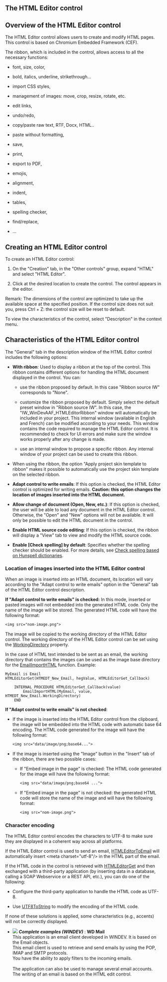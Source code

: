 
## The HTML Editor control
			

<a name="NOTE1"></a>
<a name="NOTE1_1"></a>


## Overview of the HTML Editor control
<a name="overview_the_html_editor_control_ELTTEXTE000257"></a>
The HTML Editor control allows users to create and modify HTML pages. This control is based on Chromium Embedded Framework (CEF). 



The ribbon, which is included in the control, allows access to all the necessary functions: 

- font, size, color, 

- bold, italics, underline, strikethrough...

- import CSS styles, 

- management of images: move, crop, resize, rotate, etc.

- edit links, 

- undo/redo,

- copy/paste raw text, RTF, Docx, HTML..

- paste without formatting, 

- save, 

- print, 

- export to PDF, 

- emojis, 

- alignment, 

- indent,

- tables,

- spelling checker, 

- find/replace, 

- ...






<a name="NOTE2"></a>
<a name="NOTE2_1"></a>


## Creating an HTML Editor control
<a name="creating_html_editor_control_ELTTEXTE000281"></a>
To create an HTML Editor control:

1. On the "Creation" tab, in the "Other controls" group, expand "HTML" and select "HTML Editor".

2. Click at the desired location to create the control. The control appears in the editor.




Remark: The dimensions of the control are optimized to take up the available space at the specified position. If the control size does not suit you, press Ctrl + Z: the control size will be reset to default.

To view the characteristics of the control, select "Description" in the context menu.

<a name="NOTE3"></a>
<a name="NOTE3_1"></a>


## Characteristics of the HTML Editor control
<a name="characteristics_the_html_editor_control_ELTTEXTE000309"></a>
The "General" tab in the description window of the HTML Editor control includes the following options: 

- **With ribbon**: Used to display a ribbon at the top of the control. This ribbon contains different options for handling the HTML document displayed in the control. You can: 

	- use the ribbon proposed by default. In this case "Ribbon source IW" corresponds to "None". 

	- customize the ribbon proposed by default.
			Simply select the default preset window in "Ribbon source IW". In this case, the "IW_WinDevAAF_HTMLEditorRibbon" window will automatically be included in your project. This internal window (available in English and French) can be modified according to your needs. This window contains the code required to manage the HTML Editor control. It is recommended to check for UI errors and make sure the window works properly after any change is made. 

	- use an internal window to propose a specific ribbon.
			Any internal window of your project can be used to create this ribbon.




- When using the ribbon, the option "Apply project skin template to ribbon" makes it possible to automatically use the project skin template on the selected ribbon. 

- **Adapt control to write emails**: If this option is checked, the HTML Editor control is optimized for writing emails. 
	**Caution: this option changes the location of images inserted into the HTML document.**

- **Allow change of document (Open, New, etc.)**: If this option is checked, the user will be able to load any document in the HTML Editor control. Otherwise, the "Open" and "New" options will not be available. It will only be possible to edit the HTML document in the control.  

- **Enable HTML source code editing**: If this option is checked, the ribbon will display a "View" tab to view and modify the HTML source code. 

- **Enable [Check spelling] by default**: Specifies whether the spelling checker should be enabled. For more details, see [Check spelling based on Hunspell dictionaries](../WDChamp/1410087030.md). 







### Location of images inserted into the HTML Editor control
<a name="location_images_inserted_into_the_html_editor_control_ELTPARAGRAPHE000136"></a>

When an image is inserted into an HTML document, its location will vary according to the "Adapt control to write emails" option in the "General" tab of the HTML Editor control description.

**If "Adapt control to write emails" is checked:**
In this mode, inserted or pasted images will not embedded into the generated HTML code. Only the name of the image will be stored. The generated HTML code will have the following format:

```txt
<img src="nom-image.png">
```
The image will be copied to the working directory of the HTML Editor control. 
The working directory of the HTML Editor control can be set using the [WorkingDirectory](../Proprietes/1000026169.md) property.

In the case of HTML text intended to be sent as an email, the working directory that contains the images can be used as the image base directory for the [EmailImportHTML](../WDLang3/3032038.md) function. Example: 

```wl
MyEmail is Email
HTMLEditorGet(HTMEDT_New_Email, hegValue, HTMLEditorGet_Callback)

	INTERNAL PROCEDURE HTMLEditorGet_Callback(value)
		EmailImportHTML(MyEmail, value, HTMEDT_New_Email.WorkingDirectory)
	END
```


**If "Adapt control to write emails" is not checked**:

- If the image is inserted into the HTML Editor control from the clipboard, the image will be embedded into the HTML code with automatic base 64 encoding. 
	The HTML code generated for the image will have the following format: 
	```txt
	<img src="data/image/png;base64...">
	```


- If the image is inserted using the "Image" button in the "Insert" tab of the ribbon, there are two possible cases: 

	- If "Embed image in the page" is checked: The HTML code generated for the image will have the following format: 
			
		```txt
		<img src="data/image/png;base64 ...">
		```


	- If "Embed image in the page" is not checked: the generated HTML code will store the name of the image and will have the following format:
			
		```txt
		<img src="nom-image.png">
		```











### Character encoding
<a name="character_encoding_ELTPARAGRAPHE000188"></a>

The HTML Editor control encodes the characters to UTF-8 to make sure they are displayed in a coherent way across all platforms.

If the HTML Editor control is used to send an email, [HTMLEditorToEmail](../WDLang1/1000026171.md) will automatically insert &lt;meta charset="utf-8"/&gt; in the HTML part of the email.

If the HTML code in the control is retrieved with [HTMLEditorGet](../WDLang1/1000025981.md) and then exchanged with a third-party application (by inserting data in a database, calling a SOAP Webservice or a REST API, etc.), you can do one of the following: 

- Configure the third-party application to handle the HTML code as UTF-8. 

- Use [UTF8ToString](../WDLang1/3024043.md) to modify the encoding of the HTML code.


If none of these solutions is applied, some characteristics (e.g., accents) will not be correctly displayed.


- ![](https://doc.pcsoft.fr/en-US/images/image.awp?langid=3&name=WDMail.gif) ***Complete examples (WINDEV)*** : **WD Mail** <br>This application is an email client developed in WINDEV. It is based on the Email objects.<br>This email client is used to retrieve and send emails by using the POP, IMAP and SMTP protocols.<br>You have the ability to apply filters to the incoming emails.<br><br>The application can also be used to manage several email accounts. The writing of an email is based on the HTML edit control.


